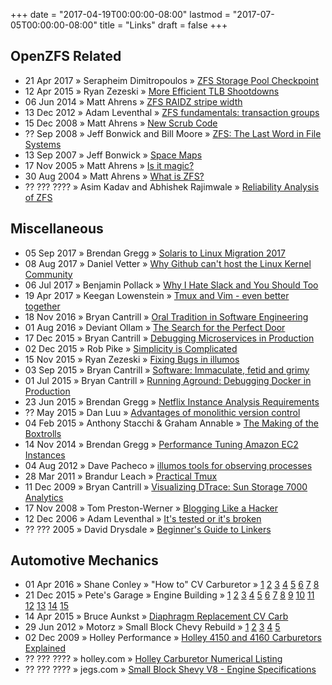+++
date = "2017-04-19T00:00:00-08:00"
lastmod = "2017-07-05T00:00:00-08:00"
title = "Links"
draft = false
+++

## OpenZFS Related

  - 21 Apr 2017 &raquo; Serapheim Dimitropoulos &raquo;
    [ZFS Storage Pool Checkpoint](https://sdimitro.github.io/post/zpool-checkpoint/)
  - 12 Apr 2015 &raquo; Ryan Zezeski &raquo;
    [More Efficient TLB Shootdowns](http://zinascii.com/2015/illumos-5498.html)
  - 06 Jun 2014 &raquo; Matt Ahrens &raquo;
    [ZFS RAIDZ stripe width](http://blog.delphix.com/matt/2014/06/06/zfs-stripe-width/)
  - 13 Dec 2012 &raquo; Adam Leventhal &raquo;
    [ZFS fundamentals: transaction groups](http://dtrace.org/blogs/ahl/2012/12/13/zfs-fundamentals-transaction-groups/)
  - 15 Dec 2008 &raquo; Matt Ahrens &raquo;
    [New Scrub Code](https://blogs.oracle.com/ahrens/entry/new_scrub_code)
  - ?? Sep 2008 &raquo; Jeff Bonwick and Bill Moore &raquo;
    [ZFS: The Last Word in File Systems](https://www.youtube.com/watch?v=NRoUC9P1PmA&list=PL1622CB7988FDD9F5)
  - 13 Sep 2007 &raquo; Jeff Bonwick &raquo;
    [Space Maps](https://blogs.oracle.com/bonwick/en_US/entry/space_maps)
  - 17 Nov 2005 &raquo; Matt Ahrens &raquo;
    [Is it magic?](https://blogs.oracle.com/ahrens/entry/is_it_magic)
  - 30 Aug 2004 &raquo; Matt Ahrens &raquo;
    [What is ZFS?](https://blogs.oracle.com/ahrens/entry/what_is_zfs)
  - ?? ??? ???? &raquo; Asim Kadav and Abhishek Rajimwale &raquo;
    [Reliability Analysis of ZFS](http://pages.cs.wisc.edu/~kadav/zfs/zfsrel.pdf)

## Miscellaneous

  - 05 Sep 2017 &raquo; Brendan Gregg &raquo;
    [Solaris to Linux Migration 2017](http://www.brendangregg.com/blog/2017-09-05/solaris-to-linux-2017.html)
  - 08 Aug 2017 &raquo; Daniel Vetter &raquo;
    [Why Github can't host the Linux Kernel Community](http://blog.ffwll.ch/2017/08/github-why-cant-host-the-kernel.html)
  - 06 Jul 2017 &raquo; Benjamin Pollack &raquo;
    [Why I Hate Slack and You Should Too](https://bitquabit.com/post/i-hate-slack-and-you-should-too/)
  - 19 Apr 2017 &raquo; Keegan Lowenstein &raquo;
    [Tmux and Vim - even better together](https://blog.bugsnag.com/tmux-and-vim/)
  - 18 Nov 2016 &raquo; Bryan Cantrill &raquo;
    [Oral Tradition in Software Engineering](https://www.youtube.com/watch?v=4PaWFYm0kEw)
  - 01 Aug 2016 &raquo; Deviant Ollam &raquo;
    [The Search for the Perfect Door](https://www.youtube.com/watch?v=4YYvBLAF4T8)
  - 17 Dec 2015 &raquo; Bryan Cantrill &raquo;
    [Debugging Microservices in Production](http://www.infoq.com/presentations/debugging-microservices-production)
  - 02 Dec 2015 &raquo; Rob Pike &raquo;
    [Simplicity is Complicated](https://www.youtube.com/watch?v=rFejpH_tAHM)
  - 15 Nov 2015 &raquo; Ryan Zezeski &raquo;
    [Fixing Bugs in illumos](https://www.youtube.com/watch?v=HXjIz-RzhK8)
  - 03 Sep 2015 &raquo; Bryan Cantrill &raquo;
    [Software: Immaculate, fetid and grimy](http://dtrace.org/blogs/bmc/2015/09/03/software-immaculate-fetid-and-grimy/)
  - 01 Jul 2015 &raquo; Bryan Cantrill &raquo;
    [Running Aground: Debugging Docker in Production](https://www.youtube.com/watch?v=sYQ8j02wbCY)
  - 23 Jun 2015 &raquo; Brendan Gregg &raquo;
    [Netflix Instance Analysis Requirements](http://www.brendangregg.com/blog/2015-06-23/netflix-instance-analysis-requirements.html)
  - ?? May 2015 &raquo; Dan Luu &raquo;
    [Advantages of monolithic version control](https://danluu.com/monorepo/)
  - 04 Feb 2015 &raquo; Anthony Stacchi & Graham Annable &raquo;
    [The Making of the Boxtrolls](https://www.youtube.com/watch?v=PAK10UAAHIY)
  - 14 Nov 2014 &raquo; Brendan Gregg &raquo;
    [Performance Tuning Amazon EC2 Instances](https://www.youtube.com/watch?v=7Cyd22kOqWc)
  - 04 Aug 2012 &raquo; Dave Pacheco &raquo;
    [illumos tools for observing processes](http://dtrace.org/blogs/dap/2012/08/04/illumos-tools-for-observing-processes/)
  - 28 Mar 2011 &raquo; Brandur Leach &raquo;
    [Practical Tmux](https://mutelight.org/practical-tmux)
  - 11 Dec 2009 &raquo; Bryan Cantrill &raquo;
    [Visualizing DTrace: Sun Storage 7000 Analytics](https://www.youtube.com/watch?v=xaLfFhEZdqM)
  - 17 Nov 2008 &raquo; Tom Preston-Werner &raquo;
    [Blogging Like a Hacker](http://tom.preston-werner.com/2008/11/17/blogging-like-a-hacker.html)
  - 12 Dec 2006 &raquo; Adam Leventhal &raquo;
    [It's tested or it's broken](https://blogs.oracle.com/ahl/entry/on_testing)
  - ?? ??? 2005 &raquo; David Drysdale &raquo;
    [Beginner's Guide to Linkers](http://www.lurklurk.org/linkers/linkers.html)

## Automotive Mechanics

  - 01 Apr 2016 &raquo; Shane Conley &raquo; "How to" CV Carburetor &raquo;
    [1](https://www.youtube.com/watch?v=3FmfO-mWv3Q)
    [2](https://www.youtube.com/watch?v=2XQjEpmJh7g)
    [3](https://www.youtube.com/watch?v=VHY9LB7CUfo)
    [4](https://www.youtube.com/watch?v=g6y32Gw5HK4)
    [5](https://www.youtube.com/watch?v=0xn6juRiryc)
    [6](https://www.youtube.com/watch?v=I9Knm9ML62k)
    [7](https://www.youtube.com/watch?v=wAAxPAvRw6o)
    [8](https://www.youtube.com/watch?v=cufBK75uYdg)
  - 21 Dec 2015 &raquo; Pete's Garage &raquo; Engine Building &raquo;
    [1](https://www.youtube.com/watch?v=xQFlaDhWsck)
    [2](https://www.youtube.com/watch?v=r1PO26ZqUEs)
    [3](https://www.youtube.com/watch?v=sQhNIiPyTB4)
    [4](https://www.youtube.com/watch?v=iuj9nfQ-LRY)
    [5](https://www.youtube.com/watch?v=HrtQVhcTPFc)
    [6](https://www.youtube.com/watch?v=FzKOx3lZM0Y)
    [7](https://www.youtube.com/watch?v=P89ZDmjXROk)
    [8](https://www.youtube.com/watch?v=1_5TnlX-Ams)
    [9](https://www.youtube.com/watch?v=jgbrPjcd9XY)
    [10](https://www.youtube.com/watch?v=0J3ORGBIq7s)
    [11](https://www.youtube.com/watch?v=yV3iwhXFXkI)
    [12](https://www.youtube.com/watch?v=2K72u7GrxGU)
    [13](https://www.youtube.com/watch?v=swG1R624W6o)
    [14](https://www.youtube.com/watch?v=xAW3g-qz0_U)
    [15](https://www.youtube.com/watch?v=QVVI6QWIA4E)
  - 14 Apr 2015 &raquo; Bruce Aunkst &raquo;
    [Diaphragm Replacement CV Carb](https://www.youtube.com/watch?v=H0GOExal_VA)
  - 29 Jun 2012 &raquo; Motorz &raquo; Small Block Chevy Rebuild &raquo;
    [1](https://www.youtube.com/watch?v=LZO1fWVxN4c)
    [2](https://www.youtube.com/watch?v=e3r3wRBoXkk)
    [3](https://www.youtube.com/watch?v=gfrYWKi78zc)
    [4](https://www.youtube.com/watch?v=g46s-Vr4Br0)
    [5](https://www.youtube.com/watch?v=mvJNMN-oP68)
  - 02 Dec 2009 &raquo; Holley Performance &raquo;
    [Holley 4150 and 4160 Carburetors Explained](https://www.youtube.com/watch?v=ILhfE3yC5Vo)
  - ?? ??? ???? &raquo; holley.com &raquo;
    [Holley Carburetor Numerical Listing](http://documents.holley.com/techlibrary_carb_numerical_listing.pdf)
  - ?? ??? ???? &raquo; jegs.com &raquo;
    [Small Block Shevy V8 - Engine Specifications](http://www.jegs.com/tech-articles/sbc-engine-specs.html)
